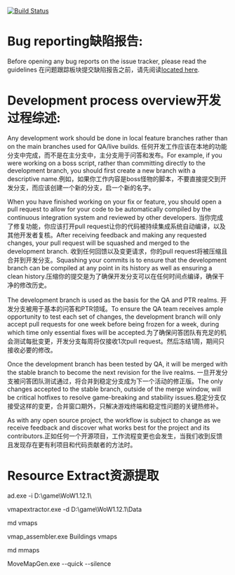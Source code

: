 [![Build Status](https://travis-ci.org/elysium-project/server.svg?branch=development)](https://travis-ci.org/elysium-project/server)

# Bug reporting缺陷报告:
Before opening any bug reports on the issue tracker, please read the guidelines 在问题跟踪板块提交缺陷报告之前，请先阅读[located here](https://github.com/elysium-project/server/blob/development/docs/).

# Development process overview开发过程综述:
Any development work should be done in local feature branches rather than on the main branches used for QA/live builds. 任何开发工作应该在本地的功能分支中完成，而不是在主分支中，主分支用于问答和发布。For example, if you were working on a boss script, rather than committing directly to the development branch, you should first create a new branch with a descriptive name.例如，如果你工作内容是boss怪物的脚本，不要直接提交到开发分支，而应该创建一个新的分支，启一个新的名字。

When you have finished working on your fix or feature, you should open a pull request to allow for your code to be automatically compiled by the continuous integration system and reviewed by other developers. 当你完成了修复功能，你应该打开pull request让你的代码被持续集成系统自动编译，以及其他开发者复核。After receiving feedback and making any requested changes, your pull request will be squashed and merged to the development branch. 收到任何回馈以及变更请求，你的pull request将被压缩且合并到开发分支。Squashing your commits is to ensure that the development branch can be compiled at any point in its history as well as ensuring a clean history.压缩你的提交是为了确保开发分支可以在任何时间点编译，确保干净的修改历史。

The development branch is used as the basis for the QA and PTR realms. 开发分支被用于基本的问答和PTR领域。To ensure the QA team receives ample opportunity to test each set of changes, the development branch will only accept pull requests for one week before being frozen for a week, during which time only essential fixes will be accepted.为了确保问答团队有充足的机会测试每批变更，开发分支每周将仅接收1次pull request。然后冻结1周，期间只接收必要的修改。

Once the development branch has been tested by QA, it will be merged with the stable branch to become the next revision for the live realms. 一旦开发分支被问答团队测试通过，将合并到稳定分支成为下一个活动的修正版。The only changes accepted to the stable branch, outside of the merge window, will be critical hotfixes to resolve game-breaking and stability issues.稳定分支仅接受这样的变更，合并窗口期外，只解决游戏终端和稳定性问题的关键热修补。

As with any open source project, the workflow is subject to change as we receive feedback and discover what works best for the project and its contributors.正如任何一个开源项目，工作流程变更也会发生，当我们收到反馈且发现存在更有利项目和代码贡献者的方法时。

# Resource Extract资源提取
ad.exe -i D:\game\WoW1.12.1\

vmapextractor.exe -d D:\game\WoW1.12.1\Data

md vmaps

vmap_assembler.exe Buildings vmaps

md mmaps

MoveMapGen.exe --quick --silence
